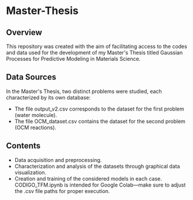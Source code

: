 # Master-Thesis
## Overview
This repository was created with the aim of facilitating access to the codes and data used for the development of my Master's Thesis titled Gaussian Processes for Predictive Modeling in Materials Science.
## Data Sources
In the Master's Thesis, two distinct problems were studied, each characterized by its own database:
- The file output_v2.csv corresponds to the dataset for the first problem (water molecule). 
- The file OCM_dataset.csv contains the dataset for the second problem (OCM reactions).
## Contents
- Data acquisition and preprocessing. 
- Characterization and analysis of the datasets through graphical data visualization. 
- Creation and training of the considered models in each case.
CODIGO_TFM.ipynb is intended for Google Colab—make sure to adjust the .csv file paths for proper execution.
